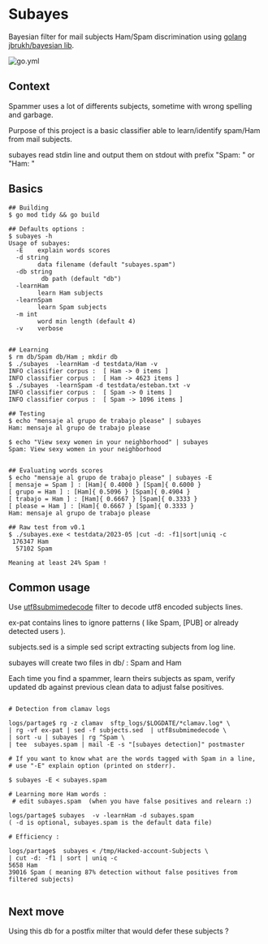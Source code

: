 # Subayes

Bayesian filter for mail subjects Ham/Spam discrimination using
[golang jbrukh/bayesian lib](https://github.com/jbrukh/bayesian).

![go.yml](https://github.com/thc2cat/subayes/actions/workflows/go.yml/badge.svg)

## Context

Spammer uses a lot of differents subjects, sometime with wrong spelling and garbage.

Purpose of this project is a basic classifier able to learn/identify spam/Ham from mail subjects.

subayes read stdin line and output them on stdout with prefix "Spam: " or "Ham: "

## Basics

```shell
## Building
$ go mod tidy && go build 

## Defaults options : 
$ subayes -h
Usage of subayes:
  -E    explain words scores
  -d string
        data filename (default "subayes.spam")
  -db string
         db path (default "db")
  -learnHam
        learn Ham subjects
  -learnSpam
        learn Spam subjects
  -m int
        word min length (default 4)
  -v    verbose


## Learning
$ rm db/Spam db/Ham ; mkdir db
$ ./subayes  -learnHam -d testdata/Ham -v
INFO classifier corpus :  [ Ham -> 0 items ]
INFO classifier corpus :  [ Ham -> 4623 items ]
$ ./subayes  -learnSpam -d testdata/esteban.txt -v
INFO classifier corpus :  [ Spam -> 0 items ]
INFO classifier corpus :  [ Spam -> 1096 items ]

## Testing 
$ echo "mensaje al grupo de trabajo please" | subayes
Ham: mensaje al grupo de trabajo please

$ echo "View sexy women in your neighborhood" | subayes
Spam: View sexy women in your neighborhood


## Evaluating words scores
$ echo "mensaje al grupo de trabajo please" | subayes -E    
[ mensaje = Spam ] : [Ham]{ 0.4000 } [Spam]{ 0.6000 } 
[ grupo = Ham ] : [Ham]{ 0.5096 } [Spam]{ 0.4904 } 
[ trabajo = Ham ] : [Ham]{ 0.6667 } [Spam]{ 0.3333 } 
[ please = Ham ] : [Ham]{ 0.6667 } [Spam]{ 0.3333 } 
Ham: mensaje al grupo de trabajo please

## Raw test from v0.1
$ ./subayes.exe < testdata/2023-05 |cut -d: -f1|sort|uniq -c
 176347 Ham
  57102 Spam

Meaning at least 24% Spam ! 

```

## Common usage

Use
[utf8submimedecode](https://github.com/thc2cat/utf8submimedecode)
filter to decode utf8 encoded subjects lines.

ex-pat contains lines to ignore patterns ( like Spam, [PUB] or already detected users ).

subjects.sed is a simple sed script extracting subjects from log line.

subayes will create two files in db/ : Spam and Ham

Each time you find a spammer, learn theirs subjects as spam, verify updated db against previous clean data to adjust false positives.

```shell

# Detection from clamav logs

logs/partage$ rg -z clamav  sftp_logs/$LOGDATE/*clamav.log* \
| rg -vf ex-pat | sed -f subjects.sed  | utf8submimedecode \
| sort -u | subayes | rg ^Spam \
| tee  subayes.spam | mail -E -s "[subayes detection]" postmaster

# If you want to know what are the words tagged with Spam in a line, 
# use "-E" explain option (printed on stderr).

$ subayes -E < subayes.spam  

# Learning more Ham words :  
 # edit subayes.spam  (when you have false positives and relearn :)

logs/partage$ subayes  -v -learnHam -d subayes.spam          
( -d is optional, subayes.spam is the default data file)

# Efficiency :

logs/partage$  subayes < /tmp/Hacked-account-Subjects \
| cut -d: -f1 | sort | uniq -c
5658 Ham
39016 Spam ( meaning 87% detection without false positives from filtered subjects)
                  
```

## Next move

Using this db for a postfix milter that would defer these subjects ?
